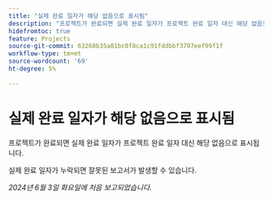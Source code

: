 ```yaml
---
title: "실제 완료 일자가 해당 없음으로 표시됨"
description: "프로젝트가 완료되면 실제 완료 일자가 프로젝트 완료 일자 대신 해당 없음으로 표시됩니다."
hidefromtoc: true
feature: Projects
source-git-commit: 63268b35a81bc0f8ca1c91fddbbf3797eef99f1f
workflow-type: tm+mt
source-wordcount: '69'
ht-degree: 5%

---
```



# 실제 완료 일자가 해당 없음으로 표시됨

프로젝트가 완료되면 실제 완료 일자가 프로젝트 완료 일자 대신 해당 없음으로 표시됩니다.

실제 완료 일자가 누락되면 잘못된 보고서가 발생할 수 있습니다.

_2024년 6월 3일 화요일에 처음 보고되었습니다._
